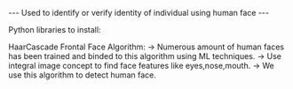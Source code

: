 --- Used to identify or verify identity of individual using human face --- 

Python libraries to install:



HaarCascade Frontal Face Algorithm:
-> Numerous amount of human faces has been trained and binded to this algorithm using ML techniques. 
-> Use integral image concept to find face features like eyes,nose,mouth. 
-> We use this algorithm to detect human face.
